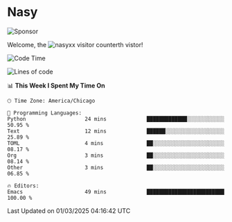 # Nasy

<!--
<p align="center">
<img height="200" src="https://github-readme-stats.vercel.app/api?username=nasyxx&count_private=true&show_icons=true&theme=dracula&include_all_commits=true"/>
<img height="200" src="https://github-readme-stats.vercel.app/api/top-langs/?username=nasyxx&theme=dracula&hide=html,jupyter+notebook&count_private=true&show_icons=true"/>
</p>

  
----------------
-->

![Sponsor](https://img.shields.io/static/v1.svg?label=Sponsor&message=%E2%9D%A4&logo=GitHub&style=flat&color=pink)
 
Welcome, the ![nasyxx visitor counter](https://count.getloli.com/get/@nasyxx?theme=rule34)th vistor!
 
<!--START_SECTION:waka-->
![Code Time](http://img.shields.io/badge/Code%20Time-4%2C736%20hrs%2050%20mins-blue)

![Lines of code](https://img.shields.io/badge/From%20Hello%20World%20I%27ve%20Written-6.3%20million%20lines%20of%20code-blue)

📊 **This Week I Spent My Time On** 

```text
🕑︎ Time Zone: America/Chicago

💬 Programming Languages: 
Python                   24 mins             █████████████░░░░░░░░░░░░   50.95 % 
Text                     12 mins             ██████░░░░░░░░░░░░░░░░░░░   25.89 % 
TOML                     4 mins              ██░░░░░░░░░░░░░░░░░░░░░░░   08.17 % 
Org                      3 mins              ██░░░░░░░░░░░░░░░░░░░░░░░   08.14 % 
Other                    3 mins              ██░░░░░░░░░░░░░░░░░░░░░░░   06.85 % 

🔥 Editors: 
Emacs                    49 mins             █████████████████████████   100.00 % 
```


 Last Updated on 01/03/2025 04:16:42 UTC
<!--END_SECTION:waka-->

<!-- ![visitors](https://visitor-badge.laobi.icu/badge?page_id=nasyxx.nasyxx) -->
